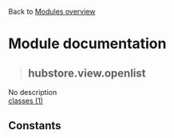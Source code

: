 Back to [Modules overview](https://github.com/pyrustic/hubstore/blob/master/docs/modules/README.md)
  
# Module documentation
>## hubstore.view.openlist
No description
<br>
[classes (1)](https://github.com/pyrustic/hubstore/blob/master/docs/modules/content/hubstore.view.openlist/classes.md)


## Constants
```python

```

